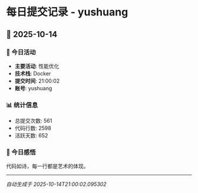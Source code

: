 # 每日提交记录 - yushuang

## 📅 2025-10-14

### 🎯 今日活动
- **主要活动**: 性能优化
- **技术栈**: Docker
- **提交时间**: 21:00:02
- **账号**: yushuang

### 📊 统计信息
- 总提交次数: 561
- 代码行数: 2598
- 活跃天数: 652

### 💭 今日感悟
代码如诗，每一行都是艺术的体现。

---
*自动生成于 2025-10-14T21:00:02.095302*
